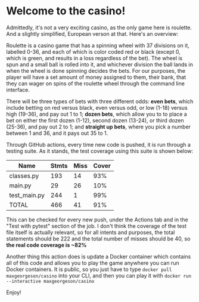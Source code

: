 # Welcome to the casino!

Admittedly, it's not a very exciting casino, as the only game here is roulette. And a slightly simplified, European verson at that. Here's an overview:

Roulette is a casino game that has a spinning wheel with 37 divisions on it, labelled 0-36, and each of which is color coded red or black (except 0, which is green, and results in a loss regardless of the bet). The wheel is spun and a small ball is rolled into it, and whichever division the ball lands in when the wheel is done spinning decides the bets.  For our purposes, the player will have a set amount of money assigned to them, their bank, that they can wager on spins of the roulette wheel through the command line interface. 

There will be three types of bets with three different odds: **even bets**, which include betting on red versus black, even versus odd, or low (1-18) versus high (19-36), and pay out 1 to 1; **dozen bets**, which allow you to to place a bet on either the first dozen (1-12), second dozen (13-24), or third dozen (25-36), and pay out 2 to 1; and **straight up bets**, where you pick a number between 1 and 36, and it pays out 35 to 1.

Through GitHub actions, every time new code is pushed, it is run through a testing suite. As it stands, the test coverage using this suite is shown below:


|Name           |Stmts   |Miss  |Cover|
|---------------|--------|------|-----|
|classes.py       |193     |14    |93%|
|main.py          |29      |26    |10%|
|test_main.py     |244     |1     |99%|
|TOTAL            |466     |41    |91%|

This can be checked for every new push, under the Actions tab and in the "Test with pytest" section of the job. I don't think the coverage of the test file itself is actually relevant, so for all intents and purposes, the total statements should be 222 and the total number of misses should be 40, so **the real code coverage is ~82%**

Another thing this action does is update a Docker container which contains all of this code and allows you to play the game anywhere you can run Docker containers. It is public, so you just have to type `docker pull maxgeorgeson/casino` into your CLI, and then you can play it with `docker run --interactive maxgeorgeson/casino`

Enjoy!
